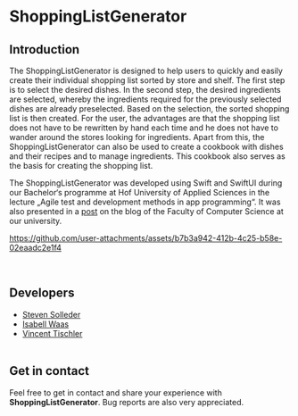 # ShoppingListGenerator

## Introduction
The ShoppingListGenerator is designed to help users to quickly and easily create their individual shopping list sorted by store and shelf. The first step is to select the desired dishes. In the second step, the desired ingredients are selected, whereby the ingredients required for the previously selected dishes are already preselected. Based on the selection, the sorted shopping list is then created. For the user, the advantages are that the shopping list does not have to be rewritten by hand each time and he does not have to wander around the stores looking for ingredients. Apart from this, the ShoppingListGenerator can also be used to create a cookbook with dishes and their recipes and to manage ingredients. This cookbook also serves as the basis for creating the shopping list.

The ShoppingListGenerator was developed using Swift and SwiftUI during our Bachelor‘s programme at Hof University of Applied Sciences in the lecture „Agile test and development methods in app programming“. It was also presented in a [post](https://informatik.hof-university.de/allgemein/studienarbeit-shoppinglistgenerator/) on the blog of the Faculty of Computer Science at our university.
<br>

https://github.com/user-attachments/assets/b7b3a942-412b-4c25-b58e-02eaadc2e1f4

<br>

## Developers
- [Steven Solleder](https://github.com/stevensolleder)
- [Isabell Waas](https://github.com/isabellwaas)
- [Vincent Tischler](https://github.com/Schnowflake)
<br><br>

## Get in contact
Feel free to get in contact and share your experience with **ShoppingListGenerator**. Bug reports are also very appreciated.
